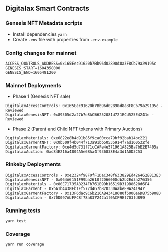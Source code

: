 ## Digitalax Smart Contracts

### Genesis NFT Metadata scripts

* Install dependencies `yarn`
* Create `.env` file with properties from `.env.example` 

### Config changes for mainnet

```
ACCESS_CONTROLS_ADDRESS=0x165Eec91620b7Bb96d02890d8a3F8Cb79a29195c
GENESIS_START=1604358000
GENESIS_END=1605481200
```

### Mainnet Deployments

* Phase 1 (Genesis NFT sale)
```
DigitalaxAccessControls: 0x165Eec91620b7Bb96d02890d8a3F8Cb79a29195c - Reviewed
DigitalaxGenesisNFT: 0x89505d2a27b7e8AC56252081d721ECd525E4241e - Reviewed
```

* Phase 2 (Parent and Child NFT tokens with Primary Auctions)
```
DigitalaxMaterials: 0xe6822e8b4d91b85f9ca00cca79bf92bab14bc221
DigitalaxGarmentNFT: 0x0b509f4b044f713a91bb50535914f7ad160532fe
DigitalaxGarmentFactory: 0xe4d5d731f71cCAFe4e571961A825Ba7bE2E7405a
DigitalaxAuction: 0xd84E216a4804A5e6BAa4f936838E4a3d1A0D3C53
```

### Rinkeby Deployments
```
DigitalaxAccessControls - 0xe2324f98F0fF1DaC348f633829Ed426462E813E3
DigitalaxGenesisNFT - 0x064A6151F99ba2610f2D6600Dcb2b2Ed3a276356
DigitalaxMaterials - 0x80E71735A8234Fb761B9Db16519D319B8628d6F4
DigitalaxGarment - 0xbA1b4438Eb1Ff572d467b820330AabeE9A241947
DigitalaxGarmentFactory - 0x13F6dac9C6b216AB43418680f5000e6D875b908D
DigitalaxAuction - 0x70D097AbFFC8f78a837242a1f0ACF9Ef703fd899
```

### Running tests

```
yarn test
```

### Coverage

```
yarn run coverage
```
